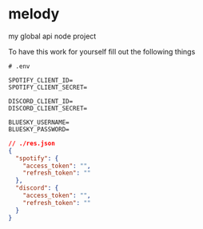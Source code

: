 # melody
my global api node project

To have this work for yourself fill out the following things

```env
# .env

SPOTIFY_CLIENT_ID=
SPOTIFY_CLIENT_SECRET=

DISCORD_CLIENT_ID=
DISCORD_CLIENT_SECRET=

BLUESKY_USERNAME=
BLUESKY_PASSWORD=
```

```json
// ./res.json
{
  "spotify": {
    "access_token": "",
    "refresh_token": ""
  },
  "discord": {
    "access_token": "",
    "refresh_token": ""
  }
}
```